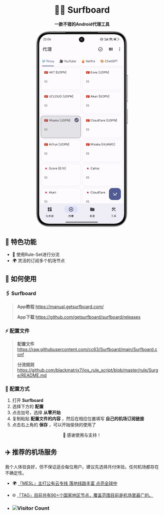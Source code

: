 <div align="center">
    
# 🏄‍♂️ Surfboard

**一款不错的Android代理工具**

<img src="https://raw.githubusercontent.com/cc63/Surfboard/main/Surfboard.PNG" width="300">

</div>

## 🚀 特色功能

- 📡 使用Rule-Set进行分流
- 🌍 灵活的订阅多个机场节点

## 📘 如何使用

### 🖇 Surfboard

> **App教程** https://manual.getsurfboard.com/
> 
> **App下载** https://github.com/getsurfboard/surfboard/releases

### ⚡ 配置文件

> **配置文件** https://raw.githubusercontent.com/cc63/Surfboard/main/Surfboard.conf
> 
> **分流规则** https://github.com/blackmatrix7/ios_rule_script/blob/master/rule/Surge/README.md

### 📲 配置方式

1. 打开 **Surfboard**
2. 选择下方的 **配置** 
3. 点击加号，选择 **从零开始**
4. 复制粘贴 **配置文件的内容** ，然后在相应位置填写 **自己的机场订阅链接** 
5. 点击右上角的 **保存** ，可以开始愉快的使用了


<div align="center">

🙌 感谢使用与支持！

</div>

## ✈️ 推荐的机场服务

我个人体验良好，但不保证适合每位用户。建议先选择月付体验。任何机场都存在不确定性。

- 🌍 [「MESL」主打公有云专线 落地线路丰富 点亮全球中](https://in.mesl.cloud/#/register?code=YiKXC8T0)
- 🌐 [「TAG」目前共有90+个国家地区节点，覆盖范围目前是机场里最广的。](https://tagss01.pro/#/auth/xfm2jXlF)

- ### ![Visitor Count](https://profile-counter.glitch.me/{cc63}/count.svg)

